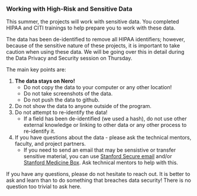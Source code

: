 

### Working with High-Risk and Sensitive Data
This summer, the projects will work with sensitive data. You completed HIPAA and CITI trainings to help prepare you to work with these data. 

The data has been de-identified to remove all HIPAA identifiers; however, because of the sensitive nature of these projects, it is important to take caution when using these data. We will be going over this in detail during the Data Privacy and Security session on Thursday. 

The main key points are:
1. **The data stays on Nero!**
    + Do not copy the data to your computer or any other location!
    + Do not take screenshots of the data.
    + Do not push the data to github.
2. Do not show the data to anyone outside of the program.
3. Do not attempt to re-identify the data!
    + If a field has been de-identified (we used a hash), do not use other external knowledge or linking to other data or any other process to re-identify it.
4. If you have questions about the data - please ask the technical mentors, faculty, and project partners. 
    + If you need to send an email that may be sensistive or transfer sensitive material, you can use [Stanford Secure email](https://uit.stanford.edu/service/secureemail) and/or [Stanford Medicine Box](https://uit.stanford.edu/service/box). Ask technical mentors to help with this. 

If you have any questions, please do not hesitate to reach out. It is better to ask and learn than to do something that breaches data security! There is no question too trivial to ask here.
